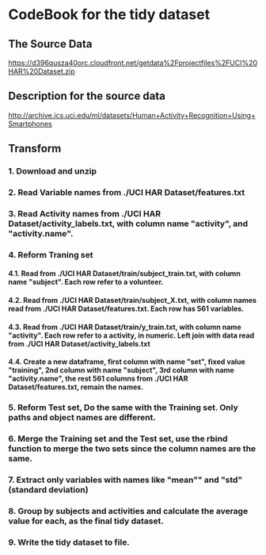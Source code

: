 # CodeBook for the tidy dataset

## The Source Data
https://d396qusza40orc.cloudfront.net/getdata%2Fprojectfiles%2FUCI%20HAR%20Dataset.zip
## Description for the source data
http://archive.ics.uci.edu/ml/datasets/Human+Activity+Recognition+Using+Smartphones

## Transform

### 1. Download and unzip
### 2. Read Variable names from ./UCI HAR Dataset/features.txt
### 3. Read Activity names from ./UCI HAR Dataset/activity_labels.txt, with column name "activity", and "activity.name".
### 4. Reform Traning set
#### 4.1. Read from ./UCI HAR Dataset/train/subject_train.txt, with column name "subject". Each row refer to a volunteer.
#### 4.2. Read from ./UCI HAR Dataset/train/subject_X.txt, with column names read from ./UCI HAR Dataset/features.txt. Each row has 561 variables.
#### 4.3. Read from ./UCI HAR Dataset/train/y_train.txt, with column name "activity". Each row refer to a activity, in numeric. Left join with data read from ./UCI HAR Dataset/activity_labels.txt
#### 4.4. Create a new dataframe, first column with name "set", fixed value "training", 2nd column with name "subject", 3rd column with name "activity.name", the rest 561 columns from ./UCI HAR Dataset/features.txt, remain the names.
### 5. Reform Test set, Do the same with the Training set. Only paths and object names are different.
### 6. Merge the Training set and the Test set, use the rbind function to merge the two sets since the column names are the same.
### 7. Extract only variables with names like "mean"" and "std" (standard deviation) 
### 8. Group by subjects and activities and calculate the average value for each, as the final tidy dataset.
### 9. Write the tidy dataset to file.






